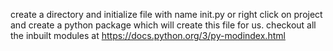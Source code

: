 create a directory and initialize file with name init.py or right click on project and create a python package which will create
this file for us.
checkout all the inbuilt modules at https://docs.python.org/3/py-modindex.html